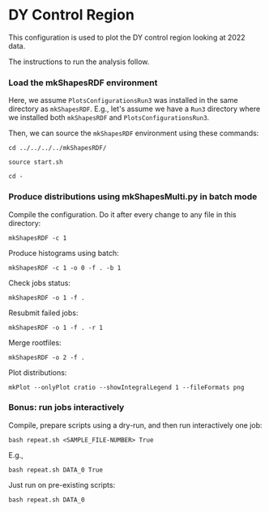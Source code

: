 # DY Control Region

This configuration is used to plot the DY control region looking at 2022 data.

The instructions to run the analysis follow.

### Load the mkShapesRDF environment

Here, we assume `PlotsConfigurationsRun3` was installed in the same directory as `mkShapesRDF`. E.g., let's assume we have a `Run3` directory where we installed both `mkShapesRDF` and `PlotsConfigurationsRun3`.

Then, we can source the `mkShapesRDF` environment using these commands:

    cd ../../../../mkShapesRDF/

    source start.sh

    cd -

### Produce distributions using mkShapesMulti.py in batch mode

Compile the configuration. Do it after every change to any file in this directory:

    mkShapesRDF -c 1

Produce histograms using batch:

    mkShapesRDF -c 1 -o 0 -f . -b 1

Check jobs status:

    mkShapesRDF -o 1 -f .

Resubmit failed jobs:

    mkShapesRDF -o 1 -f . -r 1		 		

Merge rootfiles:

    mkShapesRDF -o 2 -f .

Plot distributions:

    mkPlot --onlyPlot cratio --showIntegralLegend 1 --fileFormats png

### Bonus: run jobs interactively

Compile, prepare scripts using a dry-run, and then run interactively one job:

    bash repeat.sh <SAMPLE_FILE-NUMBER> True

E.g.,

    bash repeat.sh DATA_0 True

Just run on pre-existing scripts:

    bash repeat.sh DATA_0